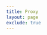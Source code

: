 ```yaml
---
title: Proxy
layout: page
exclude: true
---
```



<!--stackedit_data:
eyJoaXN0b3J5IjpbLTkzMDMyNDM3OV19
-->
